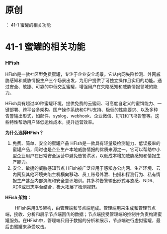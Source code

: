 # 原创
：  41-1 蜜罐的相关功能

# 41-1 蜜罐的相关功能

### HFish

HFish是一款社区型免费蜜罐，专注于企业安全场景。它从内网失陷检测、外网威胁感知和威胁情报生产三个场景出发，为用户提供了可独立操作且实用的功能。通过安全、敏捷、可靠的中低交互蜜罐，增强用户在失陷感知和威胁情报领域的能力。

HFish具有超过40种蜜罐环境，提供免费的云蜜网、可高度自定义的蜜饵能力、一键部署、跨平台多架构、国产操作系统和CPU支持、极低的性能要求、以及多种告警输出形式，如邮件、syslog、webhook、企业微信、钉钉和飞书告警等。这些特性帮助用户降低运维成本，提升运营效率。

**为什么选择HFish？**

1.  免费、简单、安全的蜜罐产品 HFish是一款具有轻量级检测能力、低误报率的蜜罐产品，同时也是企业生产本地威胁情报的优质来源之一。它可以帮助中小型企业用户在日常安全运营中避免告警洪水，以低成本增加威胁感知和情报生产能力。 
1.  安全、敏捷的威胁感知节点 HFish被广泛应用于感知办公内网、生产环境、云内网及其他环境失陷主机横向移动、员工账号外泄、扫描和探测行为、私有情报生产甚至内部演练和安全意识培训。其多种告警输出形式与态感、NDR、XDR或日志平台结合，极大拓展了检测视野。 

**HFish 架构：**

        HFish采用B/S架构，由管理端和节点端组成。管理端用来生成和管理节点端，接收、分析和展示节点端回传的数据；节点端接受管理端的控制并负责构建蜜罐服务。在HFish中，管理端只用于数据的分析和展示，节点端进行虚拟蜜罐，最后由蜜罐来承受攻击。
